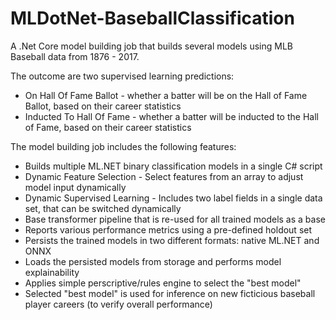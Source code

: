 # MLDotNet-BaseballClassification
A .Net Core model building job that builds several models using MLB Baseball data from 1876 - 2017.  

The outcome are two supervised learning predictions:
* On Hall Of Fame Ballot - whether a batter will be on the Hall of Fame Ballot, based on their career statistics
* Inducted To Hall Of Fame - whether a batter will be inducted to the Hall of Fame, based on their career statistics

The model building job includes the following features:
* Builds multiple ML.NET binary classification models in a single C# script
* Dynamic Feature Selection - Select features from an array to adjust model input dynamically
* Dynamic Supervised Learning - Includes two label fields in a single data set, that can be switched dynamically
* Base transformer pipeline that is re-used for all trained models as a base
* Reports various performance metrics using a pre-defined holdout set
* Persists the trained models in two different formats: native ML.NET and ONNX
* Loads the persisted models from storage and performs model explainability
* Applies simple perscriptive/rules engine to select the "best model"
* Selected "best model" is used for inference on new ficticious baseball player careers (to verify overall performance)
